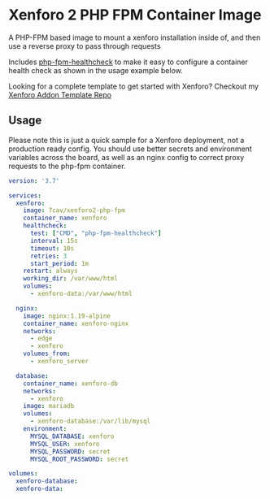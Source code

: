 # Xenforo 2 PHP FPM Container Image

A PHP-FPM based image to mount a xenforo installation inside of, and then use a reverse proxy to pass through requests

Includes [php-fpm-healthcheck](https://github.com/renatomefi/php-fpm-healthcheck) to make it easy to configure a container health check as shown in the usage example below.

Looking for a complete template to get started with Xenforo? Checkout my [Xenforo Addon Template Repo](https://github.com/Jarvvski/xenforo-development)

## Usage

Please note this is just a quick sample for a Xenforo deployment, not a production ready config. You should use better secrets and environment variables across the board, as well as an nginx config to correct proxy requests to the php-fpm container.

```yaml
version: '3.7'

services:
  xenforo:
    image: 7cav/xenforo2-php-fpm
    container_name: xenforo
    healthcheck:
      test: ["CMD", "php-fpm-healthcheck"]
      interval: 15s
      timeout: 10s
      retries: 3
      start_period: 1m
    restart: always
    working_dir: /var/www/html
    volumes:
      - xenforo-data:/var/www/html

  nginx:
    image: nginx:1.19-alpine
    container_name: xenforo-nginx
    networks:
      - edge
      - xenforo
    volumes_from:
      - xenforo_server

  database:
    container_name: xenforo-db
    networks:
      - xenforo
    image: mariadb
    volumes:
      - xenforo-database:/var/lib/mysql
    environment:
      MYSQL_DATABASE: xenforo
      MYSQL_USER: xenforo
      MYSQL_PASSWORD: secret
      MYSQL_ROOT_PASSWORD: secret

volumes:
  xenforo-database:
  xenforo-data:
```
